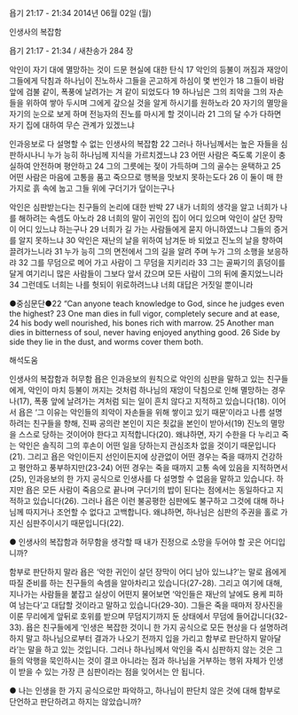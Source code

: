 욥기 21:17 - 21:34 
2014년 06월 02일 (월)

인생사의 복잡함



욥기 21:17 - 21:34 / 새찬송가 284 장


악인이 자기 대에 멸망하는 것이 드문 현실에 대한 탄식 
17 악인의 등불이 꺼짐과 재앙이 그들에게 닥침과 하나님이 진노하사 그들을 곤고하게 하심이 몇 번인가 18 그들이 바람 앞에 검불 같이, 폭풍에 날려가는 겨 같이 되었도다 19 하나님은 그의 죄악을 그의 자손들을 위하여 쌓아 두시며 그에게 갚으실 것을 알게 하시기를 원하노라 20 자기의 멸망을 자기의 눈으로 보게 하며 전능자의 진노를 마시게 할 것이니라 21 그의 달 수가 다하면 자기 집에 대하여 무슨 관계가 있겠느냐

인과응보로 다 설명할 수 없는 인생사의 복잡함
22 그러나 하나님께서는 높은 자들을 심판하시나니 누가 능히 하나님께 지식을 가르치겠느냐 23 어떤 사람은 죽도록 기운이 충실하여 안전하며 평안하고 24 그의 그릇에는 젖이 가득하며 그의 골수는 윤택하고 25 어떤 사람은 마음에 고통을 품고 죽으므로 행복을 맛보지 못하는도다 26 이 둘이 매 한 가지로 흙 속에 눕고 그들 위에 구더기가 덮이는구나

악인은 심판받는다는 친구들의 논리에 대한 반박
27 내가 너희의 생각을 알고 너희가 나를 해하려는 속셈도 아노라 28 너희의 말이 귀인의 집이 어디 있으며 악인이 살던 장막이 어디 있느냐 하는구나 29 너희가 길 가는 사람들에게 묻지 아니하였느냐 그들의 증거를 알지 못하느냐 30 악인은 재난의 날을 위하여 남겨둔 바 되었고 진노의 날을 향하여 끌려가느니라 31 누가 능히 그의 면전에서 그의 길을 알려 주며 누가 그의 소행을 보응하랴 32 그를 무덤으로 메어 가고 사람이 그 무덤을 지키리라 33 그는 골짜기의 흙덩이를 달게 여기리니 많은 사람들이 그보다 앞서 갔으며 모든 사람이 그의 뒤에 줄지었느니라 34 그런데도 너희는 나를 헛되이 위로하려느냐 너희 대답은 거짓일 뿐이니라

●중심문단●22 “Can anyone teach knowledge to God, since he judges even the highest? 23 One man dies in full vigor, completely secure and at ease, 24 his body well nourished, his bones rich with marrow. 25 Another man dies in bitterness of soul, never having enjoyed anything good. 26 Side by side they lie in the dust, and worms cover them both.

해석도움





인생사의 복잡함과 허무함
욥은 인과응보의 원칙으로 악인의 심판을 말하고 있는 친구들에게, 악인이 마치 등불이 꺼지는 것처럼 하나님의 재앙이 닥침으로 인해 멸망하는 경우나(17), 폭풍 앞에 날려가는 겨처럼 되는 일이 흔치 않다고 지적하고 있습니다(18). 이어서 욥은 ‘그 이유는 악인들의 죄악이 자손들을 위해 쌓이고 있기 때문’이라고 나름 설명하려는 친구들을 향해, 진짜 공의란 본인이 지은 죗값을 본인이 받아서(19) 진노의 멸망을 스스로 당하는 것이어야 한다고 지적합니다(20). 왜냐하면, 자기 수한을 다 누리고 죽는 악인은 솔직히 그의 후손이 어떤 일을 당하는지 관심조차 없을 것이기 때문입니다(21). 그리고 욥은 악인이든지 선인이든지에 상관없이 어떤 경우는 죽을 때까지 건강하고 평안하고 풍부하지만(23-24) 어떤 경우는 죽을 때까지 고통 속에 있음을 지적하면서(25), 인과응보의 한 가지 공식으로 인생사를 다 설명할 수 없음을 말하고 있습니다. 하지만 욥은 모든 사람이 죽음으로 끝나며 구더기의 밥이 된다는 점에서는 동일하다고 지적하고 있습니다(26). 그러나 욥은 이런 불공평한 심판에도 불구하고 그것에 대해 하나님께 따지거나 조언할 수 없다고 고백합니다. 왜냐하면, 하나님은 심판의 주권을 홀로 가지신 심판주이시기 때문입니다(22).   

● 인생사의 복잡함과 허무함을 생각할 때 내가 진정으로 소망을 두어야 할 곳은 어디입니까? 

함부로 판단하지 말라
욥은 ‘악한 귀인이 살던 장막이 어디 남아 있느냐?’는 말로 욥에게 따질 준비를 하는 친구들의 속셈을 알아차리고 있습니다(27-28). 그리고 여기에 대해, 지나가는 사람들을 붙잡고 실상이 어떤지 물어보면 ‘악인들은 재난의 날에도 용케 피하여 남는다’고 대답할 것이라고 말하고 있습니다(29-30). 그들은 죽을 때마저 장사진을 이룬 무리에게 앞뒤로 호위를 받으며 무덤지기까지 둔 상태에서 무덤에 들어갑니다(32-33). 욥은 친구들에게 ‘인생은 복잡한 것이니 한 가지 공식으로 모든 현상을 다 설명하려 하지 말고 하나님으로부터 결과가 나오기 전까지 입을 가리고 함부로 판단하지 말아달라’는 말을 하고 있는 것입니다. 그러나 하나님께서 악인을 즉시 심판하지 않는 것은 그들의 악행을 묵인하시는 것이 결코 아니라는 점과 하나님을 거부하는 행위 자체가 인생이 받을 수 있는 가장 큰 심판이라는 점을 잊어서는 안 됩니다.  

● 나는 인생을 한 가지 공식으로만 파악하고, 하나님이 판단치 않은 것에 대해 함부로 단언하고 판단하려고 하지는 않았습니까?